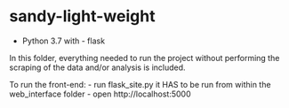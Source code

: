 # sandy-light-weight

* Python 3.7 with
        - flask

In this folder, everything needed to run the project without performing the
scraping of the data and/or analysis is included.

To run the front-end:
    - run flask_site.py
        it HAS to be run from within the web_interface folder
    - open http://localhost:5000
